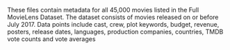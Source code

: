 These files contain metadata for all 45,000 movies listed in the Full MovieLens Dataset. 
The dataset consists of movies released on or before July 2017. Data points include cast, 
crew, plot keywords, budget, revenue, posters, release dates, languages, production companies,
countries, TMDB vote counts and vote averages
